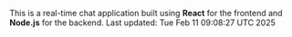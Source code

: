 This is a real-time chat application built using **React** for the frontend and **Node.js** for the backend.
Last updated: Tue Feb 11 09:08:27 UTC 2025
